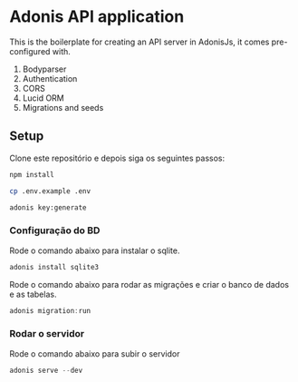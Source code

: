 # Adonis API application

This is the boilerplate for creating an API server in AdonisJs, it comes pre-configured with.

1. Bodyparser
2. Authentication
3. CORS
4. Lucid ORM
5. Migrations and seeds

## Setup

Clone este repositório e depois siga os seguintes passos:

```bash
npm install
```

```bash
cp .env.example .env
```

```bash
adonis key:generate
```

### Configuração do BD

Rode o comando abaixo para instalar o sqlite.

```js
adonis install sqlite3
```

Rode o comando abaixo para rodar as migrações e criar o banco de dados e as tabelas.

```js
adonis migration:run
```

### Rodar o servidor

Rode o comando abaixo para subir o servidor

```js
adonis serve --dev
```
